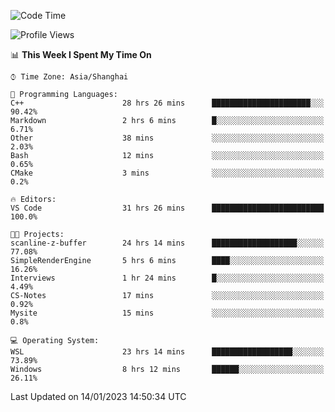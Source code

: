 <!--START_SECTION:waka-->
![Code Time](http://img.shields.io/badge/Code%20Time-588%20hrs%206%20mins-blue)

![Profile Views](http://img.shields.io/badge/Profile%20Views-1-blue)

📊 **This Week I Spent My Time On** 

```text
⌚︎ Time Zone: Asia/Shanghai

💬 Programming Languages: 
C++                      28 hrs 26 mins      ██████████████████████░░░   90.42% 
Markdown                 2 hrs 6 mins        █░░░░░░░░░░░░░░░░░░░░░░░░   6.71% 
Other                    38 mins             ░░░░░░░░░░░░░░░░░░░░░░░░░   2.03% 
Bash                     12 mins             ░░░░░░░░░░░░░░░░░░░░░░░░░   0.65% 
CMake                    3 mins              ░░░░░░░░░░░░░░░░░░░░░░░░░   0.2%

🔥 Editors: 
VS Code                  31 hrs 26 mins      █████████████████████████   100.0%

🐱‍💻 Projects: 
scanline-z-buffer        24 hrs 14 mins      ███████████████████░░░░░░   77.08% 
SimpleRenderEngine       5 hrs 6 mins        ████░░░░░░░░░░░░░░░░░░░░░   16.26% 
Interviews               1 hr 24 mins        █░░░░░░░░░░░░░░░░░░░░░░░░   4.49% 
CS-Notes                 17 mins             ░░░░░░░░░░░░░░░░░░░░░░░░░   0.92% 
Mysite                   15 mins             ░░░░░░░░░░░░░░░░░░░░░░░░░   0.8%

💻 Operating System: 
WSL                      23 hrs 14 mins      ██████████████████░░░░░░░   73.89% 
Windows                  8 hrs 12 mins       ██████░░░░░░░░░░░░░░░░░░░   26.11%

```


 Last Updated on 14/01/2023 14:50:34 UTC
<!--END_SECTION:waka-->